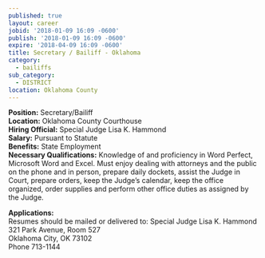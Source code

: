 ```yaml
---
published: true
layout: career
jobid: '2018-01-09 16:09 -0600'
publish: '2018-01-09 16:09 -0600'
expire: '2018-04-09 16:09 -0600'
title: Secretary / Bailiff - Oklahoma
category:
  - bailiffs
sub_category:
  - DISTRICT
location: Oklahoma County
---
```

**Position:** Secretary/Bailiff  
**Location:** Oklahoma County Courthouse  
**Hiring Official:** Special Judge Lisa K. Hammond  
**Salary:** Pursuant to Statute  
**Benefits:** State Employment  
**Necessary Qualifications:** Knowledge of and proficiency in Word Perfect, Microsoft Word and Excel. Must enjoy dealing with attorneys and the public on the phone and in person, prepare daily dockets, assist the Judge in Court, prepare orders, keep the Judge’s calendar, keep the office organized, order supplies and perform other office duties as assigned by the Judge.

**Applications:**   
Resumes should be mailed or delivered to:
Special Judge Lisa K. Hammond  
321 Park Avenue, Room 527  
Oklahoma City, OK 73102  
Phone 713-1144
